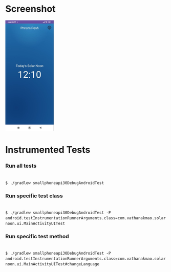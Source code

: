 # Screenshot #

<img src="https://github.com/vathanak-mao/solarnoon/blob/main/.github/demo.jpg" width="30%"/>

# Instrumented Tests #

### Run all tests ###

<code>
$ ./gradlew smallphoneapi30DebugAndroidTest
</code>

### Run specific test class ###

<code>
$ ./gradlew smallphoneapi30DebugAndroidTest -P android.testInstrumentationRunnerArguments.class=com.vathanakmao.solarnoon.ui.MainActivityUITest
</code>

### Run specific test method ###

<code>
$ ./gradlew smallphoneapi30DebugAndroidTest -P android.testInstrumentationRunnerArguments.class=com.vathanakmao.solarnoon.ui.MainActivityUITest#changeLanguage
</code>



